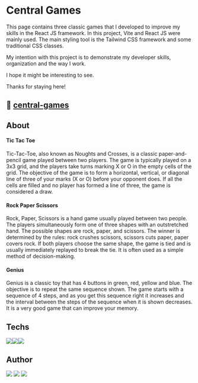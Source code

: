 
# Central Games



This page contains three classic games that I developed to improve my skills in the React JS framework. In this project, Vite and React JS were mainly used. The main styling tool is the Tailwind CSS framework and some traditional CSS classes.

My intention with this project is to demonstrate my developer skills, organization and the way I work.

I hope it might be interesting to see.

Thanks for staying here!




## 🔗 [central-games](https://central-games.vercel.app/)


## About

#### Tic Tac Toe
Tic-Tac-Toe, also known as Noughts and Crosses, is a classic paper-and-pencil game played between two players. The game is typically played on a 3x3 grid, and the players take turns marking X or O in the empty cells of the grid. The objective of the game is to form a horizontal, vertical, or diagonal line of three of your marks (X or O) before your opponent does. If all the cells are filled and no player has formed a line of three, the game is considered a draw.

#### Rock Paper Scissors
Rock, Paper, Scissors is a hand game usually played between two people. The players simultaneously form one of three shapes with an outstretched hand. The possible shapes are rock, paper, and scissors. The winner is determined by the rules: rock crushes scissors, scissors cuts paper, paper covers rock. If both players choose the same shape, the game is tied and is usually immediately replayed to break the tie. It is often used as a simple method of decision-making.

#### Genius
Genius is a classic toy that has 4 buttons in green, red, yellow and blue. The objective is to repeat the same sequence shown. The game starts with a sequence of 4 steps, and as you get this sequence right it increases and the interval between the steps of the sequence when it is shown decreases. It is a very good game that can improve your memory.
## Techs

<img src="https://img.shields.io/badge/react-%2320232a.svg?style=for-the-badge&logo=react&logoColor=%2361DAFB"/><img src="https://img.shields.io/badge/Tailwind_CSS-38B2AC?style=for-the-badge&logo=tailwind-css&logoColor=white"/><img src="https://img.shields.io/badge/CSS-239120?&style=for-the-badge&logo=css3&logoColor=white"/>
## Author

[<img src="https://img.shields.io/badge/linkedin-%230077B5.svg?&style=for-the-badge&logo=linkedin&logoColor=white" />](https://www.linkedin.com/in/alex-amaral-a45b9ab0/) [<img src = "https://img.shields.io/badge/instagram-%23E4405F.svg?&style=for-the-badge&logo=instagram&logoColor=white">](https://www.instagram.com/alexsamaralns1/) [<img src = "https://img.shields.io/badge/facebook-%231877F2.svg?&style=for-the-badge&logo=facebook&logoColor=white">](https://www.facebook.com/alexsamaralns)

